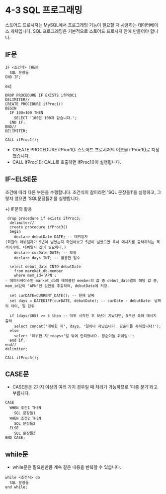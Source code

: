 # 4-3 SQL 프로그래밍
스토어드 프로시저는 MySQL에서 프로그래밍 기능이 필요할 때 사용하는 데이터베이스 개체입니다.
SQL 프로그래밍은 기본적으로 스토어드 프로시저 안에 만들어야 합니다.

## IF문
<pre><code>IF <조건식> THEN
  SQL 문장들
END IF;</code></pre>

ex)
<pre><code>DROP PROCEDURE IF EXISTS ifPROC1
DELIMITER//
CREATE PROCEDURE ifProc1()
BEGIN
  IF 100=100 THEN
    SELECT '100은 100과 같습니다.';
  END IF;
END//
DELIMITER;

CALL ifProc1();</code></pre>
- CREATE PROCEDURE ifProc1(): 스토어드 프로시저의 이름을 ifProc1()로 지정했습니다.
- CALL ifProc1(): CALL로 호출하면 ifProc1()이 실행됩니다.

## IF~ELSE문
조건에 따라 다른 부분을 수행합니다. 조건식이 참이라면 'SQL 문장들1'을 실행하고, 그렇지 않으면 'SQL문장들2'를 실행합니다.

+) IF문의 활용
<pre><code> drop procedure if exists ifProc3;
  delimiter//
  create procedure ifProc3()
  begin
    declare debutDate DATE; -- 데뷔일자
(회원의 데뷔일자가 5년이 넘었는지 확인해보고 5년이 넘었으면 축하 메시지를 출력하려는 목적이기에, 데뷔일자 값이 필요하다.)
    declare curDate DATE; -- 오늘
    declare days INT; -- 활동한 일수

  select debut_date INTO debutDate
    from mareket_db.member
    where mem_id='APN';
- 데이터베이스인 market_db의 테이블인 member의 값 중 debut_date열의 해당 값 중, mem_id값이 'APN'인 값만을 추출하여, debutDate에 저장.

  set curDATE=CURRENT_DATE(); -- 현재 날짜
  set days = DATEDIFF(curDATE, debutDate); -- curDate - debutDate: 날짜의 차이, 일 단위

  if (days/365) >= 5 then -- 데뷔 시작한 후 5년이 지났다면, 5주년 축하 메시지 출력
    select concat('데뷔한 지', days, '일이나 지났습니다. 핑순이들 축하합니다!');
  else
    select '데뷔한 지'+days+'일 밖에 안되었네요. 핑순이들 화이팅~';
  end if;
end//
delimiter;

CALL ifProc3(); </code></pre>

## CASE문
- CASE문은 2가지 이상의 여러 가지 경우일 때 처리가 가능하므로 '다중 분기'라고 부릅니다.
<pre><code>CASE
  WHEN 조건1 THEN
    SQL 문장들1
  WHEN 조건2 THEN
    SQL 문장들2
  ELSE
    SQL 문장들3
END CASE;</code></pre>
  
## while문
- while문은 필요한만큼 계속 같은 내용을 반복할 수 있습니다.
<pre><code>while <조건식> do
  SQL 문장들
end while;</code></pre>
